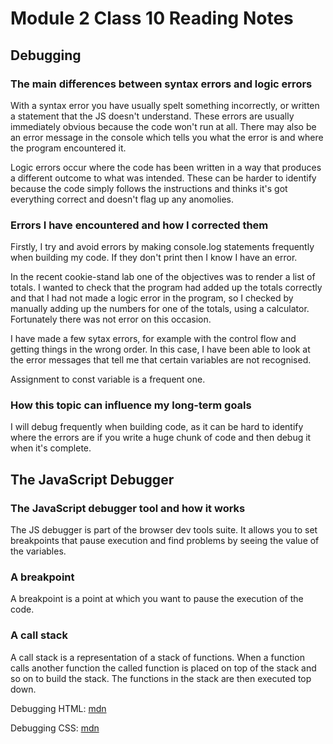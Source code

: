 # Module 2 Class 10 Reading Notes

## Debugging

### The main differences between syntax errors and logic errors

With a syntax error you have usually spelt something incorrectly, or written a statement that the JS doesn't understand. These errors are usually immediately obvious because the code won't run at all. There may also be an error message in the console which tells you what the error is and where the program encountered it.

Logic errors occur where the code has been written in a way that produces a different outcome to what was intended. These can be harder to identify because the code simply follows the instructions and thinks it's got everything correct and doesn't flag up any anomolies.

### Errors I have encountered and how I corrected them

Firstly, I try and avoid errors by making console.log statements frequently when building my code. If they don't print then I know I have an error.

In the recent cookie-stand lab one of the objectives was to render a list of totals. I wanted to check that the program had added up the totals correctly and that I had not made a logic error in the program, so I checked by manually adding up the numbers for one of the totals, using a calculator. Fortunately there was not error on this occasion.

I have made a few sytax errors, for example with the control flow and getting things in the wrong order. In this case, I have been able to look at the error messages that tell me that certain variables are not recognised.

Assignment to const variable is a frequent one.

### How this topic can influence my long-term goals

I will debug frequently when building code, as it can be hard to identify where the errors are if you write a huge chunk of code and then debug it when it's complete.

## The JavaScript Debugger

### The JavaScript debugger tool and how it works

The JS debugger is part of the browser dev tools suite. It allows you to set breakpoints that pause execution and find problems by seeing the value of the variables.

### A breakpoint

A breakpoint is a point at which you want to pause the execution of the code.

### A call stack

A call stack is a representation of a stack of functions. When a function calls another function the called function is placed on top of the stack and so on to build the stack. The functions in the stack are then executed top down.

Debugging HTML: [mdn](https://developer.mozilla.org/en-US/docs/Learn/HTML/Introduction_to_HTML/Debugging_HTML)

Debugging CSS: [mdn](https://developer.mozilla.org/en-US/docs/Learn/CSS/Building_blocks/Debugging_CSS)
